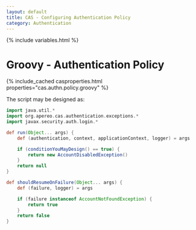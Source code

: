 ```yaml
---
layout: default
title: CAS - Configuring Authentication Policy
category: Authentication
---
```

{% include variables.html %}

# Groovy - Authentication Policy

{% include_cached casproperties.html properties="cas.authn.policy.groovy" %}

The script may be designed as:

```groovy
import java.util.*
import org.apereo.cas.authentication.exceptions.*
import javax.security.auth.login.*

def run(Object... args) {
    def (authentication, context, applicationContext, logger) = args

    if (conditionYouMayDesign() == true) {
        return new AccountDisabledException()
    }
    return null
}

def shouldResumeOnFailure(Object... args) {
    def (failure, logger) = args

    if (failure instanceof AccountNotFoundException) {
        return true
    }
    return false
}
```
